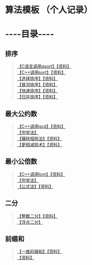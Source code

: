 # 算法模板 （个人记录）  


# ----目录----  
## 排序  
> [【C语言调用qsort】](https://github.com/1cyberlangke1/Algorithm-Template-Personal-Notes/blob/main/%E4%BB%A3%E7%A0%81%E6%A8%A1%E6%9D%BF%E8%AE%B0%E5%BD%95/%E6%8E%92%E5%BA%8F%E7%AE%97%E6%B3%95/C%E8%AF%AD%E8%A8%80%E8%B0%83%E7%94%A8qsort.c)[【资料】](https://blog.csdn.net/weixin_72357342/article/details/130628874)  
> [【C++调用sort】](https://github.com/1cyberlangke1/Algorithm-Template-Personal-Notes/blob/main/%E4%BB%A3%E7%A0%81%E6%A8%A1%E6%9D%BF%E8%AE%B0%E5%BD%95/%E6%8E%92%E5%BA%8F%E7%AE%97%E6%B3%95/C%2B%2B%E8%B0%83%E7%94%A8sort.cpp)[【资料】](https://blog.csdn.net/qq_41575507/article/details/105936466?app_version=6.2.4&code=app_1562916241&csdn_share_tail=%7B%22type%22%3A%22blog%22%2C%22rType%22%3A%22article%22%2C%22rId%22%3A%22105936466%22%2C%22source%22%3A%22qq_44536000%22%7D&uLinkId=usr1mkqgl919blen&utm_source=app)  
> [【选择排序】](https://github.com/1cyberlangke1/Algorithm-Template-Personal-Notes/blob/main/%E4%BB%A3%E7%A0%81%E6%A8%A1%E6%9D%BF%E8%AE%B0%E5%BD%95/%E6%8E%92%E5%BA%8F%E7%AE%97%E6%B3%95/%E9%80%89%E6%8B%A9%E6%8E%92%E5%BA%8F.c)[【资料】](https://www.runoob.com/w3cnote/selection-sort.html)  
> [【冒泡排序】](https://github.com/1cyberlangke1/Algorithm-Template-Personal-Notes/blob/main/%E4%BB%A3%E7%A0%81%E6%A8%A1%E6%9D%BF%E8%AE%B0%E5%BD%95/%E6%8E%92%E5%BA%8F%E7%AE%97%E6%B3%95/%E5%86%92%E6%B3%A1%E6%8E%92%E5%BA%8F.c)[【资料】](https://www.runoob.com/w3cnote/bubble-sort.html)  
> [【快速排序】](https://github.com/1cyberlangke1/Algorithm-Template-Personal-Notes/blob/main/%E4%BB%A3%E7%A0%81%E6%A8%A1%E6%9D%BF%E8%AE%B0%E5%BD%95/%E6%8E%92%E5%BA%8F%E7%AE%97%E6%B3%95/%E5%BF%AB%E9%80%9F%E6%8E%92%E5%BA%8F.c)[【资料】](https://www.runoob.com/w3cnote/quick-sort-2.html)  
> [【归并排序】](https://github.com/1cyberlangke1/Algorithm-Template-Personal-Notes/blob/main/%E4%BB%A3%E7%A0%81%E6%A8%A1%E6%9D%BF%E8%AE%B0%E5%BD%95/%E6%8E%92%E5%BA%8F%E7%AE%97%E6%B3%95/%E5%BD%92%E5%B9%B6%E6%8E%92%E5%BA%8F.c)[【资料】](https://www.runoob.com/w3cnote/merge-sort.html)  
## 最大公约数  
>[【C++调用gcd】](https://github.com/1cyberlangke1/Algorithm-Template-Personal-Notes/blob/main/%E4%BB%A3%E7%A0%81%E6%A8%A1%E6%9D%BF%E8%AE%B0%E5%BD%95/%E6%9C%80%E5%A4%A7%E5%85%AC%E7%BA%A6%E6%95%B0/C%2B%2B%E8%B0%83%E7%94%A8gcd.cpp)[【资料】](https://blog.csdn.net/Strengthennn/article/details/120789648)  
> [【穷举法】](https://github.com/1cyberlangke1/Algorithm-Template-Personal-Notes/blob/main/%E4%BB%A3%E7%A0%81%E6%A8%A1%E6%9D%BF%E8%AE%B0%E5%BD%95/%E6%9C%80%E5%A4%A7%E5%85%AC%E7%BA%A6%E6%95%B0/%E7%A9%B7%E4%B8%BE%E6%B3%95.c)  
> [【辗转相除法】](https://github.com/1cyberlangke1/Algorithm-Template-Personal-Notes/blob/main/%E4%BB%A3%E7%A0%81%E6%A8%A1%E6%9D%BF%E8%AE%B0%E5%BD%95/%E6%9C%80%E5%A4%A7%E5%85%AC%E7%BA%A6%E6%95%B0/%E8%BE%97%E8%BD%AC%E7%9B%B8%E9%99%A4%E6%B3%95.c)[【资料】](https://baike.baidu.com/item/%E6%AC%A7%E5%87%A0%E9%87%8C%E5%BE%97%E7%AE%97%E6%B3%95/1647675?fromtitle=%E8%BE%97%E8%BD%AC%E7%9B%B8%E9%99%A4%E6%B3%95&fromid=4625352&fr=aladdin)  
> [【更相减损术】](https://github.com/1cyberlangke1/Algorithm-Template-Personal-Notes/blob/main/%E4%BB%A3%E7%A0%81%E6%A8%A1%E6%9D%BF%E8%AE%B0%E5%BD%95/%E6%9C%80%E5%A4%A7%E5%85%AC%E7%BA%A6%E6%95%B0/%E6%9B%B4%E7%9B%B8%E5%87%8F%E6%8D%9F%E6%9C%AF.c)[【资料】](https://baike.baidu.com/item/%E6%9B%B4%E7%9B%B8%E5%87%8F%E6%8D%9F%E6%9C%AF?fromModule=lemma_search-box)
## 最小公倍数  
>[【C++调用lcm】](https://github.com/1cyberlangke1/Algorithm-Template-Personal-Notes/blob/main/%E4%BB%A3%E7%A0%81%E6%A8%A1%E6%9D%BF%E8%AE%B0%E5%BD%95/%E6%9C%80%E5%B0%8F%E5%85%AC%E5%80%8D%E6%95%B0/c%2B%2B%E8%B0%83%E7%94%A8lcm.cpp)[【资料】](https://blog.csdn.net/Strengthennn/article/details/120789648)  
>[【穷举法】](https://github.com/1cyberlangke1/Algorithm-Template-Personal-Notes/blob/main/%E4%BB%A3%E7%A0%81%E6%A8%A1%E6%9D%BF%E8%AE%B0%E5%BD%95/%E6%9C%80%E5%B0%8F%E5%85%AC%E5%80%8D%E6%95%B0/%E7%A9%B7%E4%B8%BE%E6%B3%95.c)  
>[【公式法】](https://github.com/1cyberlangke1/Algorithm-Template-Personal-Notes/commit/6eac3a9f2e87bf1ed0e17f55cf60ea4064e03f26)[【资料】](https://baike.baidu.com/item/%E6%9C%80%E5%B0%8F%E5%85%AC%E5%80%8D%E6%95%B0/6192375)  
## 二分  
> [【整数二分】](https://github.com/1cyberlangke1/Algorithm-Template-Personal-Notes/blob/main/%E4%BB%A3%E7%A0%81%E6%A8%A1%E6%9D%BF%E8%AE%B0%E5%BD%95/%E4%BA%8C%E5%88%86/%E6%95%B4%E6%95%B0%E4%BA%8C%E5%88%86.c)[【资料】](https://blog.csdn.net/Weraphael/article/details/128839976)  
> [【浮点二分】](https://github.com/1cyberlangke1/Algorithm-Template-Personal-Notes/blob/main/%E4%BB%A3%E7%A0%81%E6%A8%A1%E6%9D%BF%E8%AE%B0%E5%BD%95/%E4%BA%8C%E5%88%86/%E6%B5%AE%E7%82%B9%E4%BA%8C%E5%88%86.c)
## 前缀和  
> [【一维前缀和】](https://github.com/1cyberlangke1/Algorithm-Template-Personal-Notes/commit/255f1796570b699f4af61342b1b8e857fac132f7)[【资料】](https://blog.csdn.net/qq_62464995/article/details/126753578)  
> []()[【资料】](https://blog.csdn.net/qq_62464995/article/details/126753578)

